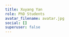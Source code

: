```yaml
---
title: Xuyang Yan
role: PhD Students
avatar_filename: avatar.jpg
social: []
superuser: false
---
```


